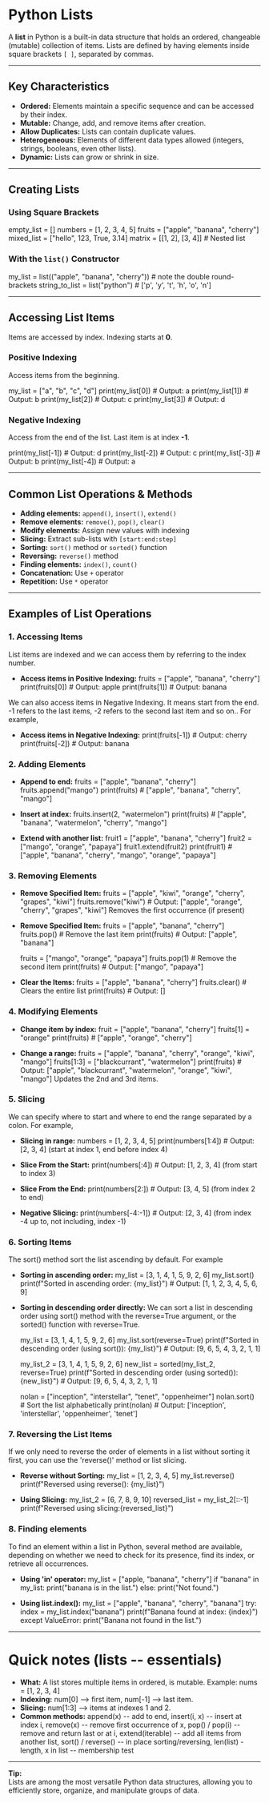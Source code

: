# Python Lists

A **list** in Python is a built-in data structure that holds an ordered, changeable (mutable) collection of items. Lists are defined by having elements inside square brackets `[ ]`, separated by commas.

---

## Key Characteristics

- **Ordered:** Elements maintain a specific sequence and can be accessed by their index.
- **Mutable:** Change, add, and remove items after creation.
- **Allow Duplicates:** Lists can contain duplicate values.
- **Heterogeneous:** Elements of different data types allowed (integers, strings, booleans, even other lists).
- **Dynamic:** Lists can grow or shrink in size.

---

## Creating Lists

### Using Square Brackets

empty_list = []
numbers = [1, 2, 3, 4, 5]
fruits = ["apple", "banana", "cherry"]
mixed_list = ["hello", 123, True, 3.14]
matrix = [[1, 2], [3, 4]] # Nested list

### With the `list()` Constructor

my_list = list(("apple", "banana", "cherry")) # note the double round-brackets
string_to_list = list("python") # ['p', 'y', 't', 'h', 'o', 'n']

---

## Accessing List Items

Items are accessed by index. Indexing starts at **0**.

### Positive Indexing

Access items from the beginning.

my_list = ["a", "b", "c", "d"]
print(my_list[0]) # Output: a
print(my_list[1]) # Output: b
print(my_list[2]) # Output: c
print(my_list[3]) # Output: d

### Negative Indexing

Access from the end of the list. Last item is at index **-1**.

print(my_list[-1]) # Output: d
print(my_list[-2]) # Output: c
print(my_list[-3]) # Output: b
print(my_list[-4]) # Output: a

---

## Common List Operations & Methods

- **Adding elements:** `append()`, `insert()`, `extend()`
- **Remove elements:** `remove()`, `pop()`, `clear()`
- **Modify elements:** Assign new values with indexing
- **Slicing:** Extract sub-lists with `[start:end:step]`
- **Sorting:** `sort()` method or `sorted()` function
- **Reversing:** `reverse()` method
- **Finding elements:** `index()`, `count()`
- **Concatenation:** Use `+` operator
- **Repetition:** Use `*` operator

---

## Examples of List Operations

### 1. Accessing Items

List items are indexed and we can access them by referring to the index number.

- **Access items in Positive Indexing:**
  fruits = ["apple", "banana", "cherry"]
  print(fruits[0]) # Output: apple
  print(fruits[1]) # Output: banana

We can also access items in Negative Indexing. It means start from the end. -1 refers to the last items, -2 refers to the second last item and so on.. For example,

- **Access items in Negative Indexing:**
  print(fruits[-1]) # Output: cherry
  print(fruits[-2]) # Output: banana

### 2. Adding Elements

- **Append to end:**
  fruits = ["apple", "banana", "cherry"]
  fruits.append("mango")
  print(fruits) # ["apple", "banana", "cherry", "mango"]

- **Insert at index:**
  fruits.insert(2, "watermelon")
  print(fruits) # ["apple", "banana", "watermelon", "cherry", "mango"]

- **Extend with another list:**
  fruit1 = ["apple", "banana", "cherry"]
  fruit2 = ["mango", "orange", "papaya"]
  fruit1.extend(fruit2)
  print(fruit1) # ["apple", "banana", "cherry", "mango", "orange", "papaya"]

### 3. Removing Elements

- **Remove Specified Item:**
  fruits = ["apple", "kiwi", "orange", "cherry", "grapes", "kiwi"]
  fruits.remove("kiwi") # Output: ["apple", "orange", "cherry", "grapes", "kiwi"] Removes the first occurrence (if present)

- **Remove Specified Item:**
  fruits = ["apple", "banana", "cherry"]
  fruits.pop() # Remove the last item
  print(fruits) # Output: ["apple", "banana"]

  fruits = ["mango", "orange", "papaya"]
  fruits.pop(1) # Remove the second item
  print(fruits) # Output: ["mango", "papaya"]

- **Clear the Items:**
  fruits = ["apple", "banana", "cherry"]
  fruits.clear() # Clears the entire list
  print(fruits) # Output: []

### 4. Modifying Elements

- **Change item by index:**
  fruit = ["apple", "banana", "cherry"]
  fruits[1] = "orange"
  print(fruits) # ["apple", "orange", "cherry"]

- **Change a range:**
  fruits = ["apple", "banana", "cherry", "orange", "kiwi", "mango"]
  fruits[1:3] = ["blackcurrant", "watermelon"]
  print(fruits) # Output: ["apple", "blackcurrant", "watermelon", "orange", "kiwi", "mango"] Updates the 2nd and 3rd items.

### 5. Slicing

We can specify where to start and where to end the range separated by a colon. For example,

- **Slicing in range:**
  numbers = [1, 2, 3, 4, 5]
  print(numbers[1:4]) # Output: [2, 3, 4] (start at index 1, end before index 4)

- **Slice From the Start:**
  print(numbers[:4]) # Output: [1, 2, 3, 4] (from start to index 3)

- **Slice From the End:**
  print(numbers[2:]) # Output: [3, 4, 5] (from index 2 to end)

- **Negative Slicing:**
  print(numbers[-4:-1]) # Output: [2, 3, 4] (from index -4 up to, not including, index -1)

### 6. Sorting Items

The sort() method sort the list ascending by default. For example

- **Sorting in ascending order:**
  my_list = [3, 1, 4, 1, 5, 9, 2, 6]
  my_list.sort()
  print(f"Sorted in ascending order: {my_list}") # Output: [1, 1, 2, 3, 4, 5, 6, 9]

- **Sorting in descending order directly:**
  We can sort a list in descending order using sort() method with the reverse=True argument, or the sorted() function with reverse=True.

  my_list = [3, 1, 4, 1, 5, 9, 2, 6]
  my_list.sort(reverse=True)
  print(f"Sorted in descending order (using sort()): {my_list}") # Output: [9, 6, 5, 4, 3, 2, 1, 1]

  my_list_2 = [3, 1, 4, 1, 5, 9, 2, 6]
  new_list = sorted(my_list_2, reverse=True)
  print(f"Sorted in descending order (using sorted()): {new_list}") # Output: [9, 6, 5, 4, 3, 2, 1, 1]

  nolan = ["inception", "interstellar", "tenet", "oppenheimer"]
  nolan.sort() # Sort the list alphabetically
  print(nolan) # Output: ['inception', 'interstellar', 'oppenheimer', 'tenet']

### 7. Reversing the List Items

If we only need to reverse the order of elements in a list without sorting it first, you can use the 'reverse()' method or list slicing.

- **Reverse without Sorting:**
  my_list = [1, 2, 3, 4, 5]
  my_list.reverse()
  print(f"Reversed using reverse(): {my_list}")

- **Using Slicing:**
  my_list_2 = [6, 7, 8, 9, 10]
  reversed_list = my_list_2[::-1]
  print(f"Reversed using slicing:{reversed_list}")

### 8. Finding elements

To find an element within a list in Python, several method are available, depending on whether we need to check for its presence, find its index, or retrieve all occurrences.

- **Using 'in' operator:**
  my_list = ["apple, "banana", "cherry"]
  if "banana" in my_list:
  print("banana is in the list.")
  else:
  print("Not found.")

- **Using list.index():**
  my_list = ["apple", "banana", "cherry", "banana"]
  try:
  index = my_list.index("banana")
  print(f"Banana found at index: {index}")
  except ValueError:
  print("Banana not found in the list.")

---

# Quick notes (lists -- essentials)

- **What:** A list stores multiple items in ordered, is mutable. Example: nums = [1, 2, 3, 4]
- **Indexing:** num[0] --> first item, num[-1] --> last item.
- **Slicing:** num[1:3] --> items at indexes 1 and 2.
- **Common methods:** append(x) -- add to end, insert(i, x) -- insert at index i, remove(x) -- remove first occurrence of x, pop() / pop(i) -- remove and return last or at i, extend(iterable) -- add all items from another list, sort() / reverse() -- in place sorting/reversing, len(list) - length, x in list -- membership test

---

**Tip:**  
Lists are among the most versatile Python data structures, allowing you to efficiently store, organize, and manipulate groups of data.
